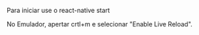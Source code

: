 Para iniciar use o react-native start

No Emulador, apertar crtl+m e selecionar "Enable Live Reload".